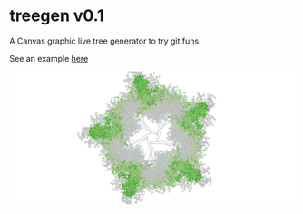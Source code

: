 # treegen v0.1
A Canvas graphic live tree generator to try git funs.

See an example [here](https://aznoqmous.github.io/treegen/index.html)

![beautiful tree](res/treegen.png)
